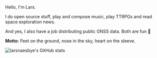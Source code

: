 Hello, I'm Lars.

I do open source stuff, play and compose music, play TTRPGs and read space exploration news.

And yes, I also have a job distributing public GNSS data. Both are fun 🎡

__Motto__: Feet on the ground, nose in the sky, heart on the sleeve.

![larsnaesbye's GitHub stats](https://github-readme-stats.vercel.app/api?username=larsnaesbye&count_private=true&show_icons=true&theme=tokyonight&include_all_commits=true&hide_title=true&cache_seconds=1800)
